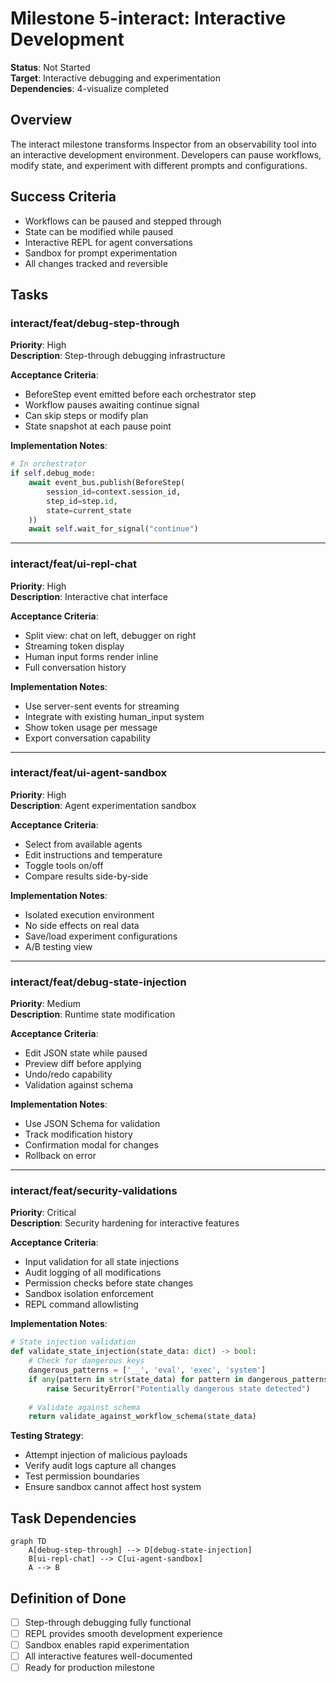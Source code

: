 # Milestone 5-interact: Interactive Development

**Status**: Not Started  
**Target**: Interactive debugging and experimentation  
**Dependencies**: 4-visualize completed

## Overview

The interact milestone transforms Inspector from an observability tool into an interactive development environment. Developers can pause workflows, modify state, and experiment with different prompts and configurations.

## Success Criteria

- Workflows can be paused and stepped through
- State can be modified while paused
- Interactive REPL for agent conversations
- Sandbox for prompt experimentation
- All changes tracked and reversible

## Tasks

### interact/feat/debug-step-through
**Priority**: High  
**Description**: Step-through debugging infrastructure

**Acceptance Criteria**:
- BeforeStep event emitted before each orchestrator step
- Workflow pauses awaiting continue signal
- Can skip steps or modify plan
- State snapshot at each pause point

**Implementation Notes**:
```python
# In orchestrator
if self.debug_mode:
    await event_bus.publish(BeforeStep(
        session_id=context.session_id,
        step_id=step.id,
        state=current_state
    ))
    await self.wait_for_signal("continue")
```

---

### interact/feat/ui-repl-chat
**Priority**: High  
**Description**: Interactive chat interface

**Acceptance Criteria**:
- Split view: chat on left, debugger on right
- Streaming token display
- Human input forms render inline
- Full conversation history

**Implementation Notes**:
- Use server-sent events for streaming
- Integrate with existing human_input system
- Show token usage per message
- Export conversation capability

---

### interact/feat/ui-agent-sandbox
**Priority**: High  
**Description**: Agent experimentation sandbox

**Acceptance Criteria**:
- Select from available agents
- Edit instructions and temperature
- Toggle tools on/off
- Compare results side-by-side

**Implementation Notes**:
- Isolated execution environment
- No side effects on real data
- Save/load experiment configurations
- A/B testing view

---

### interact/feat/debug-state-injection
**Priority**: Medium  
**Description**: Runtime state modification

**Acceptance Criteria**:
- Edit JSON state while paused
- Preview diff before applying
- Undo/redo capability
- Validation against schema

**Implementation Notes**:
- Use JSON Schema for validation
- Track modification history
- Confirmation modal for changes
- Rollback on error

---

### interact/feat/security-validations
**Priority**: Critical  
**Description**: Security hardening for interactive features

**Acceptance Criteria**:
- Input validation for all state injections
- Audit logging of all modifications
- Permission checks before state changes
- Sandbox isolation enforcement
- REPL command allowlisting

**Implementation Notes**:
```python
# State injection validation
def validate_state_injection(state_data: dict) -> bool:
    # Check for dangerous keys
    dangerous_patterns = ['__', 'eval', 'exec', 'system']
    if any(pattern in str(state_data) for pattern in dangerous_patterns):
        raise SecurityError("Potentially dangerous state detected")
    
    # Validate against schema
    return validate_against_workflow_schema(state_data)
```

**Testing Strategy**:
- Attempt injection of malicious payloads
- Verify audit logs capture all changes
- Test permission boundaries
- Ensure sandbox cannot affect host system

## Task Dependencies

```mermaid
graph TD
    A[debug-step-through] --> D[debug-state-injection]
    B[ui-repl-chat] --> C[ui-agent-sandbox]
    A --> B
```

## Definition of Done

- [ ] Step-through debugging fully functional
- [ ] REPL provides smooth development experience
- [ ] Sandbox enables rapid experimentation
- [ ] All interactive features well-documented
- [ ] Ready for production milestone